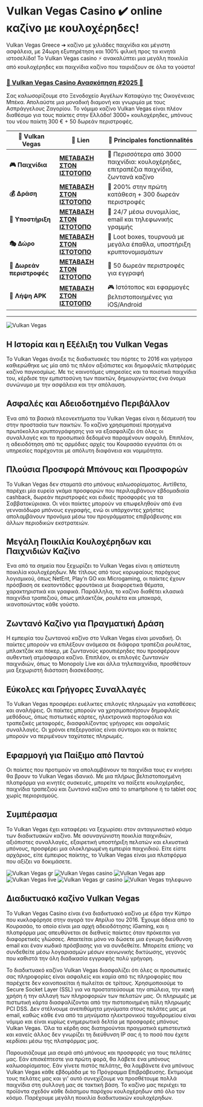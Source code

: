 # Vulkan Vegas Casino ✔️ online καζίνο με κουλοχέρηδες!

Vulkan Vegas Greece ➔ καζίνο με χιλιάδες παιχνίδια και μέγιστη ασφάλεια, με 24ωρη εξυπηρέτηση και 100% φιλική προς τα κινητά ιστοσελίδα! Το Vulkan Vegas casino ⚡️ ανακαλύπτει μια μεγάλη ποικιλία από κουλοχέρηδες και παιχνίδια καζίνο που ταιριάζουν σε όλα τα γούστα!

### [🎰 Vulkan Vegas Casino Ανασκόπηση #2025 💎](https://tinyurl.com/5cf9vu6b)

Σας καλωσορίζουμε στο Ξενοδοχείο Αγγέλων Καταφύγιο της Οικογένειας Μπέκα. Απολαύστε μια μοναδική διαμονή και γνωριμία με τους Ασπράγγελους Ζαγορίου. Το νόμιμο καζίνο Vulkan Vegas είναι πλέον διαθέσιμο για τους παίκτες στην Ελλάδα! 3000+ κουλοχέρηδες, μπόνους του νέου παίκτη 300 € + 50 δωρεάν περιστροφές.


| 🚩 Vulkan Vegas    | 🔗 Lien                          | 🌟 Principales fonctionnalités                                                                                                      |
|------------------------|------------------------------------|-------------------------------------------------------------------------------------------------------------------------------|
| **🎮 Παιχνίδια**      | [**ΜΕΤΑΒΑΣΗ ΣΤΟΝ ΙΣΤΟΤΟΠΟ**](https://tinyurl.com/5cf9vu6b)      | 🎲 	Περισσότερα από 3000 παιχνίδια: κουλοχέρηδες, επιτραπέζια παιχνίδια, ζωντανά καζίνο                                     |
| **💰 Δράση** | [**ΜΕΤΑΒΑΣΗ ΣΤΟΝ ΙΣΤΟΤΟΠΟ**](https://tinyurl.com/5cf9vu6b) | 💸 	200% στην πρώτη κατάθεση + 300 δωρεάν περιστροφές                                                         |
| **🍜 Υποστήριξη** | [**ΜΕΤΑΒΑΣΗ ΣΤΟΝ ΙΣΤΟΤΟΠΟ**](https://tinyurl.com/5cf9vu6b) | 🎯 24/7 μέσω συνομιλίας, email και τηλεφωνικής γραμμής|
| **🎭 Δώρο**    | [**ΜΕΤΑΒΑΣΗ ΣΤΟΝ ΙΣΤΟΤΟΠΟ**](https://tinyurl.com/5cf9vu6b)        | 🎰 Loot boxes, τουρνουά με μεγάλα έπαθλα, υποστήριξη κρυπτονομισμάτων                                   |
| **🕺 Δωρεάν περιστροφές**    | [**ΜΕΤΑΒΑΣΗ ΣΤΟΝ ΙΣΤΟΤΟΠΟ**](https://tinyurl.com/5cf9vu6b)     | 🌟 50 δωρεάν περιστροφές για εγγραφή                                                                      |
| **🌟 Λήψη APK**     | [**ΜΕΤΑΒΑΣΗ ΣΤΟΝ ΙΣΤΟΤΟΠΟ**](https://tinyurl.com/5cf9vu6b)      | 🎮 Ιστότοπος και εφαρμογές βελτιστοποιημένες για iOS/Android                                               |
***


![Vulkan Vegas](https://ts2.mm.bing.net/th?q=Vulkan%20Vegas)


## Η Ιστορία και η Εξέλιξη του Vulkan Vegas

Το Vulkan Vegas άνοιξε τις διαδικτυακές του πόρτες το 2016 και γρήγορα καθιερώθηκε ως μία από τις πλέον αξιόπιστες και δημοφιλείς πλατφόρμες καζίνο παγκοσμίως. Με τις καινοτόμες υπηρεσίες και τα ποιοτικά παιχνίδια του, κέρδισε την εμπιστοσύνη των παικτών, δημιουργώντας ένα όνομα συνώνυμο με την ασφάλεια και την απόλαυση.

## Ασφαλές και Αδειοδοτημένο Περιβάλλον

Ένα από τα βασικά πλεονεκτήματα του Vulkan Vegas είναι η δέσμευσή του στην προστασία των παικτών. Το καζίνο χρησιμοποιεί προηγμένα πρωτόκολλα κρυπτογράφησης για να εξασφαλίζει ότι όλες οι συναλλαγές και τα προσωπικά δεδομένα παραμένουν ασφαλή. Επιπλέον, η αδειοδότηση από τις αρμόδιες αρχές του Κουρασάο εγγυάται ότι οι υπηρεσίες παρέχονται με απόλυτη διαφάνεια και νομιμότητα.

## Πλούσια Προσφορά Μπόνους και Προσφορών

Το Vulkan Vegas δεν σταματά στο μπόνους καλωσορίσματος. Αντίθετα, παρέχει μία ευρεία γκάμα προσφορών που περιλαμβάνουν εβδομαδιαία cashback, δωρεάν περιστροφές και ειδικές προσφορές για τα Σαββατοκύριακα. Οι νέοι παίκτες μπορούν να επωφεληθούν από ένα γενναιόδωρο μπόνους εγγραφής, ενώ οι υπάρχοντες χρήστες απολαμβάνουν προνόμια μέσω του προγράμματος επιβράβευσης και άλλων περιοδικών εκστρατειών.

## Μεγάλη Ποικιλία Κουλοχέρηδων και Παιχνιδιών Καζίνο

Ένα από τα σημεία που ξεχωρίζει το Vulkan Vegas είναι η απίστευτη ποικιλία κουλοχέρηδων. Με τίτλους από τους κορυφαίους παρόχους λογισμικού, όπως NetEnt, Play’n GO και Microgaming, οι παίκτες έχουν πρόσβαση σε εκατοντάδες φρουτάκια με διαφορετικά θέματα, χαρακτηριστικά και γραφικά. Παράλληλα, το καζίνο διαθέτει κλασικά παιχνίδια τραπεζιού, όπως μπλακτζάκ, ρουλέτα και μπακαρά, ικανοποιώντας κάθε γούστο.

## Ζωντανό Καζίνο για Πραγματική Δράση

Η εμπειρία του ζωντανού καζίνο στο Vulkan Vegas είναι μοναδική. Οι παίκτες μπορούν να επιλέξουν ανάμεσα σε διάφορα τραπέζια ρουλέτας, μπλακτζάκ και πόκερ, με ζωντανούς κρουπιέρηδες που προσφέρουν αυθεντική ατμόσφαιρα καζίνο. Επιπλέον, οι επιλογές ζωντανών παιχνιδιών, όπως το Monopoly Live και άλλα τηλεπαιχνίδια, προσθέτουν μια ξεχωριστή διάσταση διασκέδασης.

## Εύκολες και Γρήγορες Συναλλαγές

Το Vulkan Vegas προσφέρει ευέλικτες επιλογές πληρωμών για καταθέσεις και αναλήψεις. Οι παίκτες μπορούν να χρησιμοποιήσουν δημοφιλείς μεθόδους, όπως πιστωτικές κάρτες, ηλεκτρονικά πορτοφόλια και τραπεζικές μεταφορές, διασφαλίζοντας γρήγορες και ασφαλείς συναλλαγές. Οι χρόνοι επεξεργασίας είναι σύντομοι και οι παίκτες μπορούν να περιμένουν ταχύτατες πληρωμές.

## Εφαρμογή για Παίξιμο από Παντού

Οι παίκτες που προτιμούν να απολαμβάνουν τα παιχνίδια τους εν κινήσει θα βρουν το Vulkan Vegas ιδανικό. Με μια πλήρως βελτιστοποιημένη πλατφόρμα για κινητές συσκευές, μπορείτε να παίξετε κουλοχέρηδες, παιχνίδια τραπεζιού και ζωντανό καζίνο από το smartphone ή το tablet σας χωρίς περιορισμούς.

## Συμπέρασμα

Το Vulkan Vegas έχει καταφέρει να ξεχωρίσει στον ανταγωνιστικό κόσμο των διαδικτυακών καζίνο. Με ασυναγώνιστη ποικιλία παιχνιδιών, αξιόπιστες συναλλαγές, εξαιρετική υποστήριξη πελατών και ελκυστικά μπόνους, προσφέρει μια ολοκληρωμένη εμπειρία παιχνιδιού. Είτε είστε αρχάριος, είτε έμπειρος παίκτης, το Vulkan Vegas είναι μια πλατφόρμα που αξίζει να δοκιμάσετε.

![Vulkan Vegas gr​](https://ts2.mm.bing.net/th?q=Vulkan%20Vegas%20gr​)
![Vulkan Vegas casino​](https://ts2.mm.bing.net/th?q=Vulkan%20Vegas%20casino​​​)
![Vulkan Vegas app​​​](https://ts2.mm.bing.net/th?q=Vulkan%20Vegas%20app​)
![Vulkan Vegas live​](https://ts2.mm.bing.net/th?q=Vulkan%20Vegas%20live​)
![Vulkan Vegas gr casino](https://ts2.mm.bing.net/th?q=Vulkan%20Vegas%20gr%20casino)
![Vulkan Vegas τηλεφωνο​](https://ts2.mm.bing.net/th?q=Vulkan%20Vegas%20τηλεφωνο​)

## Διαδικτυακό καζίνο Vulkan Vegas

Το Vulkan Vegas Casino είναι ένα διαδικτυακό καζίνο με έδρα την Κύπρο που κυκλοφόρησε στην αγορά τον Απρίλιο του 2016. Έχουμε άδεια από το Κουρασάο, το οποίο είναι μια αρχή αδειοδότησης iGaming, και η πλατφόρμα μας απευθύνεται σε διεθνείς παίκτες όταν πρόκειται για διαφορετικές γλώσσες. Απαιτείται μόνο να δώσετε μια έγκυρη διεύθυνση email και έναν κωδικό πρόσβασης για να συνδεθείτε. Μπορείτε επίσης να συνδεθείτε μέσω λογαριασμών μέσων κοινωνικής δικτύωσης, γεγονός που καθιστά την όλη διαδικασία εγγραφής πολύ γρήγορη.

Το διαδικτυακό καζίνο Vulkan Vegas διασφαλίζει ότι όλες οι προσωπικές σας πληροφορίες είναι ασφαλείς και καμία από τις πληροφορίες που παρέχετε δεν κοινοποιείται ή πωλείται σε τρίτους. Χρησιμοποιούμε το Secure Socket Layer (SSL) για να προστατεύσουμε την απώλεια, την κακή χρήση ή την αλλαγή των πληροφοριών των πελατών μας. Οι πληρωμές με πιστωτική κάρτα διασφαλίζονται από την πιστοποιημένη πύλη πληρωμής PCI DSS. Δεν στέλνουμε ανεπιθύμητα μηνύματα στους πελάτες μας με email, καθώς κάθε ένα από τα μηνύματα ηλεκτρονικού ταχυδρομείου είναι νόμιμο και είναι κυρίως ενημερωτικά δελτία με προσφορές μπόνους Vulkan Vegas. Όλα τα κέρδη σας διατηρούνται πραγματικά εμπιστευτικά και κανείς άλλος δεν γνωρίζει τη διεύθυνση IP σας ή το ποσό που έχετε κερδίσει μέσω της πλατφόρμας μας.

Παρουσιάζουμε μια σειρά από μπόνους και προσφορές για τους πελάτες μας. Εάν επισκέπτεστε για πρώτη φορά, θα λάβετε ένα μπόνους καλωσορίσματος. Εάν γίνετε πιστός πελάτης, θα λαμβάνετε ένα μπόνους Vulkan Vegas κάθε εβδομάδα με το Πρόγραμμα Επιβράβευσης. Εκτιμούμε τους πελάτες μας και γι' αυτό συνεχίζουμε να προσθέτουμε πολλά παιχνίδια στη συλλογή μας σε τακτική βάση. Το καζίνο μας περιέχει τα προϊόντα σχεδόν κάθε διάσημου παρόχου κουλοχέρηδων από όλο τον κόσμο. Παρέχουμε μεγάλη ποικιλία διαδικτυακών κουλοχέρηδων.
